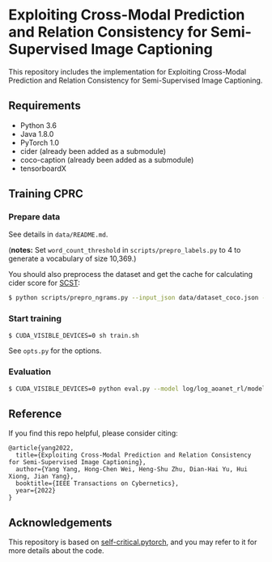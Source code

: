 # Exploiting Cross-Modal Prediction and Relation Consistency for Semi-Supervised Image Captioning

This repository includes the implementation for Exploiting Cross-Modal Prediction and Relation Consistency for Semi-Supervised Image Captioning.

## Requirements

- Python 3.6
- Java 1.8.0
- PyTorch 1.0
- cider (already been added as a submodule)
- coco-caption (already been added as a submodule)
- tensorboardX


## Training CPRC

### Prepare data

See details in `data/README.md`.

(**notes:** Set `word_count_threshold` in `scripts/prepro_labels.py` to 4 to generate a vocabulary of size 10,369.)

You should also preprocess the dataset and get the cache for calculating cider score for [SCST](https://arxiv.org/abs/1612.00563):

```bash
$ python scripts/prepro_ngrams.py --input_json data/dataset_coco.json --dict_json data/cocotalk.json --output_pkl data/coco-train --split train
```
### Start training

```bash
$ CUDA_VISIBLE_DEVICES=0 sh train.sh
```

See `opts.py` for the options.


### Evaluation

```bash
$ CUDA_VISIBLE_DEVICES=0 python eval.py --model log/log_aoanet_rl/model.pth --infos_path log/log_aoanet_rl/infos_aoanet.pkl  --dump_images 0 --dump_json 1 --num_images -1 --language_eval 1 --beam_size 2 --batch_size 100 --split test
```


## Reference

If you find this repo helpful, please consider citing:

```
@article{yang2022,
  title={Exploiting Cross-Modal Prediction and Relation Consistency for Semi-Supervised Image Captioning},
  author={Yang Yang, Hong-Chen Wei, Heng-Shu Zhu, Dian-Hai Yu, Hui Xiong, Jian Yang},
  booktitle={IEEE Transactions on Cybernetics},
  year={2022}
}
```

## Acknowledgements

This repository is based on [self-critical.pytorch](https://github.com/ruotianluo/self-critical.pytorch), and you may refer to it for more details about the code.
